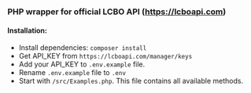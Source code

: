 ### PHP wrapper for official LCBO API (https://lcboapi.com)

#### Installation:
* Install dependencies: `composer install`
* Get API_KEY from `https://lcboapi.com/manager/keys`
* Add your API_KEY to `.env.example` file.
* Rename `.env.example` file to `.env`
* Start with `/src/Examples.php`. This file contains all available methods.